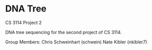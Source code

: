 DNA Tree
========

CS 3114 Project 2

DNA tree sequencing for the second project of CS 3114.

Group Members:
Chris Schweinhart (schwein)
Nate Kibler (nkibler7)